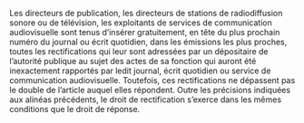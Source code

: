 Les directeurs de publication, les directeurs de stations de radiodiffusion sonore ou de télévision, les exploitants de services de communication audiovisuelle sont tenus d’insérer gratuitement, en tête du plus prochain numéro du journal ou écrit quotidien, dans les émissions les plus proches, toutes les rectifications qui leur sont adressées par un dépositaire de l’autorité publique au sujet des actes de sa fonction qui auront été inexactement rapportés par ledit journal, écrit quotidien ou service de communication audiovisuelle.
Toutefois, ces rectifications ne dépassent pas le double de l’article auquel elles répondent.
Outre les précisions indiquées aux alinéas précédents, le droit de rectification s’exerce dans les mêmes conditions que le droit de réponse.